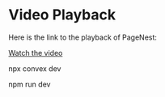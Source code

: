 # Video Playback

Here is the link to the playback of PageNest:

[Watch the video](capture.mp4)

npx convex dev

npm run dev
